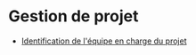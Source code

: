 # Gestion de projet

- [Identification de l'équipe en charge du projet](./identification-equipe-en-charge.md)
